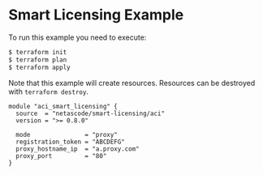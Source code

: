 <!-- BEGIN_TF_DOCS -->
# Smart Licensing Example

To run this example you need to execute:

```bash
$ terraform init
$ terraform plan
$ terraform apply
```

Note that this example will create resources. Resources can be destroyed with `terraform destroy`.

```hcl
module "aci_smart_licensing" {
  source  = "netascode/smart-licensing/aci"
  version = ">= 0.8.0"

  mode               = "proxy"
  registration_token = "ABCDEFG"
  proxy_hostname_ip  = "a.proxy.com"
  proxy_port         = "80"
}
```
<!-- END_TF_DOCS -->